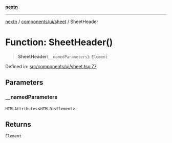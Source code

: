 [**nextn**](../../../../README.md)

***

[nextn](../../../../modules.md) / [components/ui/sheet](../README.md) / SheetHeader

# Function: SheetHeader()

> **SheetHeader**(`__namedParameters`): `Element`

Defined in: [src/components/ui/sheet.tsx:77](https://github.com/Dicommunitas/ThreeJS_Terminal_3D/blob/c2331e405b00973e4f5e87258cdaf1d7c733b058/src/components/ui/sheet.tsx#L77)

## Parameters

### \_\_namedParameters

`HTMLAttributes`\<`HTMLDivElement`\>

## Returns

`Element`
